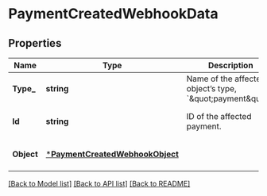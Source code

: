 # PaymentCreatedWebhookData

## Properties

 Name       | Type                                                               | Description                                                            | Notes                        
------------|--------------------------------------------------------------------|------------------------------------------------------------------------|------------------------------
 **Type_**  | **string**                                                         | Name of the affected object’s type, &#x60;\&quot;payment\&quot;&#x60;. | [optional] [default to null] 
 **Id**     | **string**                                                         | ID of the affected payment.                                            | [optional] [default to null] 
 **Object** | [***PaymentCreatedWebhookObject**](PaymentCreatedWebhookObject.md) |                                                                        | [optional] [default to null] 

[[Back to Model list]](../README.md#documentation-for-models) [[Back to API list]](../README.md#documentation-for-api-endpoints) [[Back to README]](../README.md)

